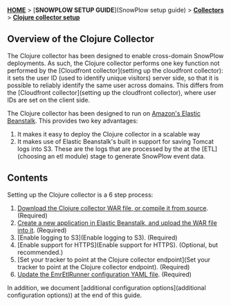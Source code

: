 [**HOME**](Home) > [**SNOWPLOW SETUP GUIDE**](SnowPlow setup guide) > [**Collectors**](choosing-a-collector) > [**Clojure collector setup**](setting-up-the-clojure-collector)

## Overview of the Clojure Collector

The Clojure collector has been designed to enable cross-domain SnowPlow deployments. As such, the Clojure collector performs one key function not performed by the [Cloudfront collector](setting up the cloudfront collector): it sets the user ID (used to identify unique visitors) server side, so that it is possible to reliably identify the same user across domains. This differs from the [Cloudfront collector](setting up the cloudfront collector), where user IDs are set on the client side.

The Clojure collector has been designed to run on [Amazon's Elastic Beanstalk][eb]. This provides two key advantages:

1. It makes it easy to deploy the Clojure collector in a scalable way
2. It makes use of Elastic Beanstalk's built in support for saving Tomcat logs into S3. These are the logs that are processed by the at the [ETL](choosing an etl module) stage to generate SnowPlow event data.

## Contents

Setting up the Clojure collector is a 6 step process:

1. [Download the Clojure collector WAR file, or compile it from source](Download-the-Clojure-collector-WAR-file-or-compile-it-from-source). (Required)  
2. [Create a new application in Elastic Beanstalk, and upload the WAR file into it](Create-a-new-application-in-Elastic-Beanstalk-and-upload-the-WAR-file-into-it). (Required)  
3. [Enable logging to S3](Enable logging to S3). (Required)  
4. [Enable support for HTTPS](Enable support for HTTPS). (Optional, but recommended.)  
5. [Set your tracker to point at the Clojure collector endpoint](Set your tracker to point at the Clojure collector endpoint). (Required)  
6. [Update the EmrEtlRunner configuration YAML file](Update-the-EmrEtlRunner-configuration-YAML-file). (Required)  

In addition, we document [additional configuration options](additional configuration options)) at the end of this guide.








[eb]: http://aws.amazon.com/elasticbeanstalk/

